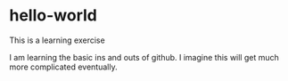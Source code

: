 # hello-world
This is a learning exercise

I am learning the basic ins and outs of github. I imagine this will get much more complicated eventually.
